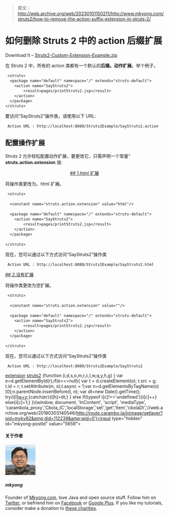 > 原文：<http://web.archive.org/web/20230101150211/http://www.mkyong.com/struts2/how-to-remove-the-action-suffix-extension-in-struts-2/>

# 如何删除 Struts 2 中的 action 后缀扩展

Download It – [Struts2-Custom-Extension-Example.zip](http://web.archive.org/web/20190303140546/http://www.mkyong.com/wp-content/uploads/2010/06/Struts2-Custom-Extension-Example.zip)

在 Struts 2 中，所有的 action 类都有一个默认的**后缀。动作扩展**。举个例子，

```
 <struts>
  <package name="default" namespace="/" extends="struts-default">
	<action name="SayStruts2">
		<result>pages/printStruts2.jsp</result>
	</action>
  </package>
</struts> 
```

要访问“SayStruts2”操作类，请使用以下 URL:

```
 Action URL : http://localhost:8080/Struts2Example/SayStruts2.action 
```

## 配置操作扩展

Struts 2 允许轻松配置动作扩展，要更改它，只需声明一个常量" **struts.action.extension** 值:

 <ins class="adsbygoogle" style="display:block; text-align:center;" data-ad-format="fluid" data-ad-layout="in-article" data-ad-client="ca-pub-2836379775501347" data-ad-slot="6894224149">## 1.html 扩展

将操作类更改为。html 扩展。

```
 <struts>

  <constant name="struts.action.extension" value="html"/> 

  <package name="default" namespace="/" extends="struts-default">
	<action name="SayStruts2">
		<result>pages/printStruts2.jsp</result>
	</action>
  </package>

</struts> 
```

现在，您可以通过以下方式访问“SayStruts2”操作类

```
 Action URL : http://localhost:8080/Struts2Example/SayStruts2.html 
```

 <ins class="adsbygoogle" style="display:block" data-ad-client="ca-pub-2836379775501347" data-ad-slot="8821506761" data-ad-format="auto" data-ad-region="mkyongregion">## 2.没有扩展

将操作类更改为空扩展。

```
 <struts>

  <constant name="struts.action.extension" value=""/> 

  <package name="default" namespace="/" extends="struts-default">
	<action name="SayStruts2">
		<result>pages/printStruts2.jsp</result>
	</action>
  </package>

</struts> 
```

现在，您可以通过以下方式访问“SayStruts2”操作类

```
 Action URL : http://localhost:8080/Struts2Example/SayStruts2 
```

[extension](http://web.archive.org/web/20190303140546/http://www.mkyong.com/tag/extension/) [struts2](http://web.archive.org/web/20190303140546/http://www.mkyong.com/tag/struts2/)</ins></ins>![](img/9d8cd76b96217898667b5ffc547eed56.png) (function (i,d,s,o,m,r,c,l,w,q,y,h,g) { var e=d.getElementById(r);if(e===null){ var t = d.createElement(o); t.src = g; t.id = r; t.setAttribute(m, s);t.async = 1;var n=d.getElementsByTagName(o)[0];n.parentNode.insertBefore(t, n); var dt=new Date().getTime(); try{i[l][w+y](h,i[l][q+y](h)+'&amp;'+dt);}catch(er){i[h]=dt;} } else if(typeof i[c]!=='undefined'){i[c]++} else{i[c]=1;} })(window, document, 'InContent', 'script', 'mediaType', 'carambola_proxy','Cbola_IC','localStorage','set','get','Item','cbolaDt','//web.archive.org/web/20190303140546/http://route.carambo.la/inimage/getlayer?pid=myky82&amp;did=112239&amp;wid=0')<input type="hidden" id="mkyong-postId" value="5659">

#### 关于作者

![author image](img/a36887c8bef5e3d145c5ff83664ebba0.png)

##### mkyong

Founder of [Mkyong.com](http://web.archive.org/web/20190303140546/http://mkyong.com/), love Java and open source stuff. Follow him on [Twitter](http://web.archive.org/web/20190303140546/https://twitter.com/mkyong), or befriend him on [Facebook](http://web.archive.org/web/20190303140546/http://www.facebook.com/java.tutorial) or [Google Plus](http://web.archive.org/web/20190303140546/https://plus.google.com/110948163568945735692?rel=author). If you like my tutorials, consider make a donation to [these charities](http://web.archive.org/web/20190303140546/http://www.mkyong.com/blog/donate-to-charity/).